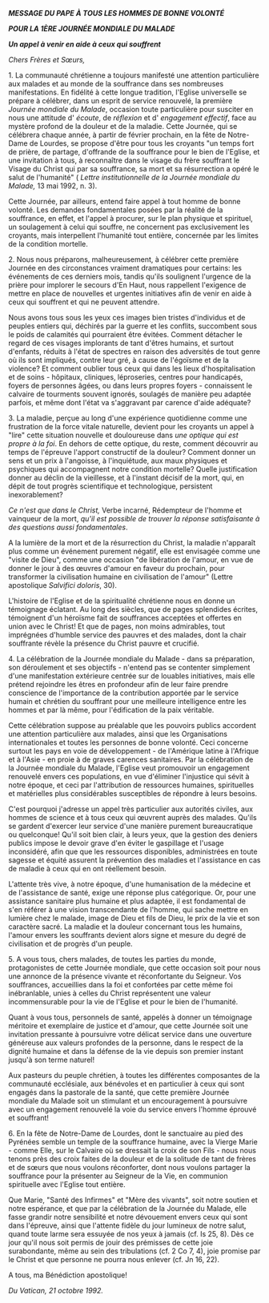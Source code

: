 ***MESSAGE DU PAPE À TOUS LES HOMMES DE BONNE VOLONTÉ***

***POUR LA 1ÈRE JOURNÉE MONDIALE DU MALADE***

***Un appel à venir en aide à ceux qui souffrent***

*Chers Frères et Sœurs,*

1\. La communauté chrétienne a toujours manifesté une attention particulière aux malades et au monde de la souffrance dans ses nombreuses manifestations. En fidélité à cette longue tradition, l'Eglise universelle se prépare à célébrer, dans un esprit de service renouvelé, la première *Journée mondiale du Malade*, occasion toute particulière pour susciter en nous une attitude d' *écoute*, de *réflexion* et d' *engagement effectif*, face au mystère profond de la douleur et de la maladie. Cette Journée, qui se célébrera chaque année, à partir de février prochain, en la fête de Notre-Dame de Lourdes, se propose d'être pour tous les croyants "un temps fort de prière, de partage, d'offrande de la souffrance pour le bien de l'Eglise, et une invitation à tous, à reconnaître dans le visage du frère souffrant le Visage du Christ qui par sa souffrance, sa mort et sa résurrection a opéré le salut de l'humanité" ( *Lettre institutionnelle de la Journée mondiale du Malade,* 13 mai 1992, n. 3).

Cette Journée, par ailleurs, entend faire appel à tout homme de bonne volonté. Les demandes fondamentales posées par la réalité de la souffrance, en effet, et l'appel à procurer, sur le plan physique et spirituel, un soulagement à celui qui souffre, ne concernent pas exclusivement les croyants, mais interpellent l'humanité tout entière, concernée par les limites de la condition mortelle.

2\. Nous nous préparons, malheureusement, à célébrer cette première Journée en des circonstances vraiment dramatiques pour certains: les événements de ces derniers mois, tandis qu'ils soulignent l'urgence de la prière pour implorer le secours d'En Haut, nous rappellent l'exigence de mettre en place de nouvelles et urgentes initiatives afin de venir en aide à ceux qui souffrent et qui ne peuvent attendre.

Nous avons tous sous les yeux ces images bien tristes d'individus et de peuples entiers qui, déchirés par la guerre et les conflits, succombent sous le poids de calamités qui pourraient être évitées. Comment détacher le regard de ces visages implorants de tant d'êtres humains, et surtout d'enfants, réduits à l'état de spectres en raison des adversités de tout genre où ils sont impliqués, contre leur gré, à cause de l'égoïsme et de la violence? Et comment oublier tous ceux qui dans les lieux d'hospitalisation et de soins - hôpitaux, cliniques, léproseries, centres pour handicapés, foyers de personnes âgées, ou dans leurs propres foyers - connaissent le calvaire de tourments souvent ignorés, soulagés de manière peu adaptée parfois, et même dont l'état va s'aggravant par carence d'aide adéquate?

3\. La maladie, perçue au long d'une expérience quotidienne comme une frustration de la force vitale naturelle, devient pour les croyants un appel à "lire" cette situation nouvelle et douloureuse dans *une optique qui est propre à la foi*. En dehors de cette optique, du reste, comment découvrir au temps de l'épreuve l'apport constructif de la douleur? Comment donner un sens et un prix à l'angoisse, à l'inquiétude, aux maux physiques et psychiques qui accompagnent notre condition mortelle? Quelle justification donner au déclin de la vieillesse, et à l'instant décisif de la mort, qui, en dépit de tout progrès scientifique et technologique, persistent inexorablement?

*Ce n'est que dans le Christ,* Verbe incarné, Rédempteur de l'homme et vainqueur de la mort, *qu'il est possible de trouver la réponse satisfaisante à des questions aussi fondamentales*.

A la lumière de la mort et de la résurrection du Christ, la maladie n'apparaît plus comme un événement purement négatif, elle est envisagée comme une "visite de Dieu", comme une occasion "de libération de l'amour, en vue de donner le jour à des œuvres d'amour en faveur du prochain, pour transformer la civilisation humaine en civilisation de l'amour" (Lettre apostolique *Salvifici doloris*, 30).

L'histoire de l'Eglise et de la spiritualité chrétienne nous en donne un témoignage éclatant. Au long des siècles, que de pages splendides écrites, témoignent d'un héroïsme fait de souffrances acceptées et offertes en union avec le Christ! Et que de pages, non moins admirables, tout imprégnées d'humble service des pauvres et des malades, dont la chair souffrante révèle la présence du Christ pauvre et crucifié.

4\. La célébration de la Journée mondiale du Malade - dans sa préparation, son déroulement et ses objectifs - n'entend pas se contenter simplement d'une manifestation extérieure centrée sur de louables initiatives, mais elle prétend rejoindre les êtres en profondeur afin de leur faire prendre conscience de l'importance de la contribution apportée par le service humain et chrétien du souffrant pour une meilleure intelligence entre les hommes et par là même, pour l'édification de la paix véritable.

Cette célébration suppose au préalable que les pouvoirs publics accordent une attention particulière aux malades, ainsi que les Organisations internationales et toutes les personnes de bonne volonté. Ceci concerne surtout les pays en voie de développement - de l'Amérique latine à l'Afrique et à l'Asie - en proie à de graves carences sanitaires. Par la célébration de la Journée mondiale du Malade, l'Eglise veut promouvoir un engagement renouvelé envers ces populations, en vue d'éliminer l'injustice qui sévit à notre époque, et ceci par l'attribution de ressources humaines, spirituelles et matérielles plus considérables susceptibles de répondre à leurs besoins.

C'est pourquoi j'adresse un appel très particulier aux autorités civiles, aux hommes de science et à tous ceux qui œuvrent auprès des malades. Qu'ils se gardent d'exercer leur service d'une manière purement bureaucratique ou quelconque! Qu'il soit bien clair, à leurs yeux, que la gestion des deniers publics impose le devoir grave d'en éviter le gaspillage et l'usage inconsidéré, afin que que les ressources disponibles, administrées en toute sagesse et équité assurent la prévention des maladies et l'assistance en cas de maladie à ceux qui en ont réellement besoin.

L'attente très vive, à notre époque, d'une humanisation de la médecine et de l'assistance de santé, exige une réponse plus catégorique. Or, pour une assistance sanitaire plus humaine et plus adaptée, il est fondamental de s'en référer à une vision transcendante de l'homme, qui sache mettre en lumière chez le malade, image de Dieu et fils de Dieu, le prix de la vie et son caractère sacré. La maladie et la douleur concernant tous les humains, l'amour envers les souffrants devient alors signe et mesure du degré de civilisation et de progrès d'un peuple.

5\. A vous tous, chers malades, de toutes les parties du monde, protagonistes de cette Journée mondiale, que cette occasion soit pour nous une annonce de la présence vivante et réconfortante du Seigneur. Vos souffrances, accueillies dans la foi et confortées par cette même foi inébranlable, unies à celles du Christ représentent une valeur incommensurable pour la vie de l'Eglise et pour le bien de l'humanité.

Quant à vous tous, personnels de santé, appelés à donner un témoignage méritoire et exemplaire de justice et d'amour, que cette Journée soit une invitation pressante à poursuivre votre délicat service dans une ouverture généreuse aux valeurs profondes de la personne, dans le respect de la dignité humaine et dans la défense de la vie depuis son premier instant jusqu'à son terme naturel!

Aux pasteurs du peuple chrétien, à toutes les différentes composantes de la communauté ecclésiale, aux bénévoles et en particulier à ceux qui sont engagés dans la pastorale de la santé, que cette première Journée mondiale du Malade soit un stimulant et un encouragement à poursuivre avec un engagement renouvelé la voie du service envers l'homme éprouvé et souffrant!

6\. En la fête de Notre-Dame de Lourdes, dont le sanctuaire au pied des Pyrénées semble un temple de la souffrance humaine, avec la Vierge Marie - comme Elle, sur le Calvaire où se dressait la croix de son Fils - nous nous tenons près des croix faites de la douleur et de la solitude de tant de frères et de sœurs que nous voulons réconforter, dont nous voulons partager la souffrance pour la présenter au Seigneur de la Vie, en communion spirituelle avec l'Eglise tout entière.

Que Marie, "Santé des Infirmes" et "Mère des vivants", soit notre soutien et notre espérance, et que par la célébration de la Journée du Malade, elle fasse grandir notre sensibilité et notre dévouement envers ceux qui sont dans l'épreuve, ainsi que l'attente fidèle du jour lumineux de notre salut, quand toute larme sera essuyée de nos yeux à jamais (cf. Is 25, 8). Dès ce jour qu'il nous soit permis de jouir des prémisses de cette joie surabondante, même au sein des tribulations (cf. 2 Co 7, 4), joie promise par le Christ et que personne ne pourra nous enlever (cf. Jn 16, 22).

A tous, ma Bénédiction apostolique!

*Du Vatican, 21 octobre 1992.*